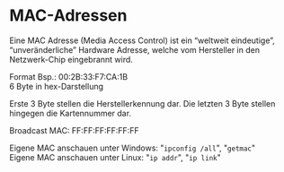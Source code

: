 # MAC-Adressen

Eine MAC Adresse (Media Access Control) ist ein “weltweit eindeutige”, “unveränderliche” Hardware Adresse, welche vom Hersteller in den Netzwerk-Chip eingebrannt wird.

Format Bsp.: 00:2B:33:F7:CA:1B  
6 Byte in hex-Darstellung

Erste 3 Byte stellen die Herstellerkennung dar. Die letzten 3 Byte stellen hingegen die Kartennummer dar.

Broadcast MAC: FF:FF:FF:FF:FF:FF  

Eigene MAC anschauen unter Windows: "`ipconfig /all`", "`getmac`"  
Eigene MAC anschauen unter Linux: "`ip addr`", "`ip link`"
